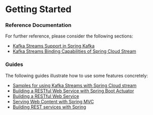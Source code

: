 # Getting Started

### Reference Documentation
For further reference, please consider the following sections:

* [Kafka Streams Support in Spring Kafka](https://docs.spring.io/spring-kafka/docs/current/reference/html/_reference.html#kafka-streams)
* [Kafka Streams Binding Capabilities of Spring Cloud Stream](https://docs.spring.io/spring-cloud-stream/docs/current/reference/htmlsingle/#_kafka_streams_binding_capabilities_of_spring_cloud_stream)

### Guides
The following guides illustrate how to use some features concretely:

* [Samples for using Kafka Streams with Spring Cloud stream](https://github.com/spring-cloud/spring-cloud-stream-samples/tree/master/kafka-streams-samples)
* [Building a RESTful Web Service with Spring Boot Actuator](https://spring.io/guides/gs/actuator-service/)
* [Building a RESTful Web Service](https://spring.io/guides/gs/rest-service/)
* [Serving Web Content with Spring MVC](https://spring.io/guides/gs/serving-web-content/)
* [Building REST services with Spring](https://spring.io/guides/tutorials/bookmarks/)

